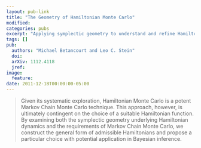 ```yaml
---
layout: pub-link
title: "The Geometry of Hamiltonian Monte Carlo"
modified:
categories: pubs
excerpt: "Applying symplectic geometry to understand and refine Hamiltonian MC."
tags: []
pub:
  authors: "Michael Betancourt and Leo C. Stein"
  doi:
  arXiv: 1112.4118
  jref:
image:
  feature:
date: 2011-12-18T00:00:00-05:00
---
```


> Given its systematic exploration, Hamiltonian Monte Carlo is a
> potent Markov Chain Monte Carlo technique. This approach, however,
> is ultimately contingent on the choice of a suitable Hamiltonian
> function. By examining both the symplectic geometry underlying
> Hamiltonian dynamics and the requirements of Markov Chain Monte
> Carlo, we construct the general form of admissible Hamiltonians and
> propose a particular choice with potential application in Bayesian
> inference.
